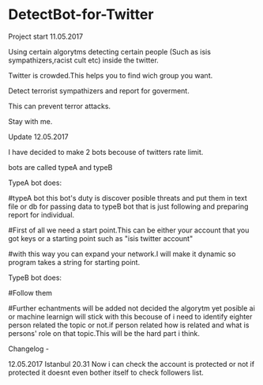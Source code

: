 # DetectBot-for-Twitter
Project start 11.05.2017

Using certain algorytms detecting certain people (Such as isis sympathizers,racist cult etc) inside the twitter.

Twitter is crowded.This helps you to find wich group you want.

Detect terrorist sympathizers and report for goverment.

This can prevent terror attacks.

Stay with me.


Update 12.05.2017

I have decided to make 2 bots becouse of twitters rate limit.

bots are called typeA and typeB

TypeA bot does:

#typeA bot this bot's duty is discover posible threats and put them in text file or db for passing data to typeB bot that is just following and preparing report for individual.

#First of all we need a start point.This can be either your account that you got keys or a starting point such as "isis twitter account"

#with this way you can expand your network.I will make it dynamic so program takes a string for starting point.

TypeB bot does:


#Follow them 

#Further echantments will be added not decided the algorytm yet posible ai or machine learnign will stick with this becouse of i need to identify eighter person related the topic or not.if person related how is related and what is persons' role on that topic.This will be the hard part i think.




Changelog -

12.05.2017 Istanbul 20.31
Now i can check the account is protected or not if protected it doesnt even bother itself to check followers list.
